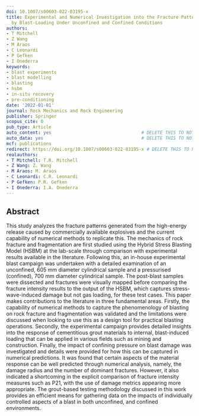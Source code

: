 ```yaml
---
doi: 10.1007/s00603-022-03195-x
title: Experimental and Numerical Investigation into the Fracture Patterns Induced
  by Blast-Loading Under Unconfined and Confined Conditions
authors:
- T Mitchell
- Z Wang
- M Araos
- C Leonardi
- P Gefken
- I Onederra
keywords:
- blast experiments
- blast modelling
- blasting
- hsbm
- in-situ recovery
- pre-conditioning
date: '2022-01-01'
journal: Rock Mechanics and Rock Engineering
publisher: Springer
scopus_cite: 0
pub_type: Article
auto_content: yes                                  # DELETE THIS TO NOT AUTO GENERATE CONTENT
auto_data: yes                                     # DELETE THIS TO NOT AUTO GENERATE METADATA
mcf: publications
redirect: https://doi.org/10.1007/s00603-022-03195-x # DELETE THIS TO NOT REDIRECT
realauthors:
- T Mitchell: T.R. Mitchell
- Z Wang: Z. Wang
- M Araos: M. Araos
- C Leonardi: C.R. Leonardi
- P Gefken: P.R. Gefken
- I Onederra: I.A. Onederra
---
```



## Abstract
This study analyzes the fracture patterns generated from the high-energy release caused by commercially available explosives and the current capability of numerical methods to replicate this. The mechanics of rock fracture and fragmentation are first studied using the Hybrid Stress Blasting Model (HSBM) at the lab-scale through comparison with experimental results available in the literature. Following this, an in-house experimental blast campaign was undertaken with a detailed examination of an unconfined, 605 mm diameter cylindrical sample and a pressurised (confined), 700 mm diameter cylindrical sample. The post-blast samples were dissected and fractures were visually mapped before comparing the fracture intensity results to the output of the HSBM, which captures stress-wave-induced damage but not gas loading, for these test cases. This paper makes contributions to the literature in three fundamental areas. Firstly, the capability of numerical methods to capture the phenomenology of blasting on rock fracture and fragmentation was validated and the limitations were discussed when looking to use this as a design tool for practical blasting operations. Secondly, the experimental campaign provides detailed insights into the response of cementitious grout materials to internal, blast-induced loading that can be applied in various fields such as mining and construction. Finally, the impact of confining pressure on blast damage was investigated and details were provided for how this can be captured in numerical predictions. It was found that certain aspects of the material response can be well predicted through numerical analysis, namely, the damage radius and the number of dominant fractures. However, it also indicated a shortcoming in the explicit comparison of fracture intensity measures such as P21, with the use of damage metrics appearing more appropriate. The grout-based testing methodology discussed in this work provides an efficient means for gathering data on the impacts of individually controlled aspects of a blast in both unconfined, and confined environments.
